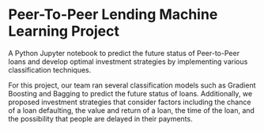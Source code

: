 # Peer-To-Peer Lending Machine Learning Project

A Python Jupyter notebook to predict the future status of Peer-to-Peer loans and develop optimal investment strategies by implementing various classification techniques. 

For this project, our team ran several classification models such as Gradient Boosting and Bagging to predict the future status of loans. Additionally, we proposed investment strategies that consider factors including the chance of a loan defaulting, the value and return of a loan, the time of the loan, and the possibility that people are delayed in their payments.  
